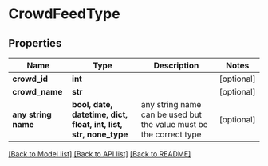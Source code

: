 # CrowdFeedType


## Properties
Name | Type | Description | Notes
------------ | ------------- | ------------- | -------------
**crowd_id** | **int** |  | [optional] 
**crowd_name** | **str** |  | [optional] 
**any string name** | **bool, date, datetime, dict, float, int, list, str, none_type** | any string name can be used but the value must be the correct type | [optional]

[[Back to Model list]](../README.md#documentation-for-models) [[Back to API list]](../README.md#documentation-for-api-endpoints) [[Back to README]](../README.md)


